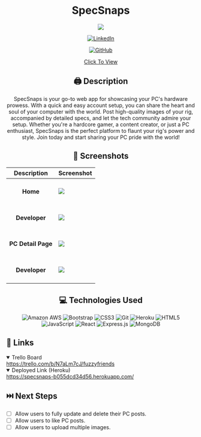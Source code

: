 <div id='header' align='center'>



# SpecSnaps

<img src='https://i.imgur.com/JNlO07s.jpg'>



[![LinkedIn](https://img.shields.io/badge/Artin-0077B5?style=for-the-badge&logo=linkedin&logoColor=white)](https://www.linkedin.com/in/artin-simonian/)

[![GitHub](https://img.shields.io/badge/Artin-%23121011.svg?style=for-the-badge&logo=github&logoColor=white)](https://github.com/Artin-Simonian)



[Click To View](https://specsnaps-b055dcd34d56.herokuapp.com/)

</div>

<div id="body" align='center'>

## 🖨 Description 
 SpecSnaps is your go-to web app for showcasing your PC's hardware prowess. With a quick and easy account setup, you can share the heart and soul of your computer with the world. Post high-quality images of your rig, accompanied by detailed specs, and let the tech community admire your setup. Whether you're a hardcore gamer, a content creator, or just a PC enthusiast, SpecSnaps is the perfect platform to flaunt your rig's power and style. Join today and start sharing your PC pride with the world!

 ## 📸 Screenshots  
  |   Description | Screenshot | 
  |:-------------:| -----------|
  |<h4>Home</h4> | <img src="https://i.imgur.com/scR3PWj.png">|
  |<h4>Developer</h4>| <img src="https://i.imgur.com/1E3hYRx.png">|
  |<h4>PC Detail Page</h4> | <img src="https://i.imgur.com/q5khm5B.png">|
  |<h4>Developer</h4>| <img src="https://i.imgur.com/1E3hYRx.png">|


</div>

<div align='center'>

## 💻 Technologies Used
![Amazon AWS](https://img.shields.io/badge/Amazon_AWS-FF9900?style=for-the-badge&logo=amazonaws&logoColor=white) ![Bootstrap](https://img.shields.io/badge/bootstrap-%238511FA.svg?style=for-the-badge&logo=bootstrap&logoColor=white) ![CSS3](https://img.shields.io/badge/css3-%231572B6.svg?style=for-the-badge&logo=css3&logoColor=white)  ![Git](https://img.shields.io/badge/GIT-E44C30?style=for-the-badge&logo=git&logoColor=white) ![Heroku](https://img.shields.io/badge/Heroku-430098?style=for-the-badge&logo=heroku&logoColor=white)  ![HTML5](https://img.shields.io/badge/html5-%23E34F26.svg?style=for-the-badge&logo=html5&logoColor=white) ![JavaScript](https://img.shields.io/badge/javascript-%23323330.svg?style=for-the-badge&logo=javascript&logoColor=%23F7DF1E) ![React](https://img.shields.io/badge/react-%2320232a.svg?style=for-the-badge&logo=react&logoColor=%2361DAFB) ![Express.js](https://img.shields.io/badge/express.js-%23404d59.svg?style=for-the-badge&logo=express&logoColor=%2361DAFB) ![MongoDB](https://img.shields.io/badge/MongoDB-%234ea94b.svg?style=for-the-badge&logo=mongodb&logoColor=white)
</div>



## 🔗 Links
<details open>
  <summary> Trello Board </summary>
  <a href="https://trello.com/b/tWNag1DB/specsnaps"> https://trello.com/b/N7aLm7cJ/fuzzyfriends </a>
</details>

<details open>
  <summary> Deployed Link (Heroku) </summary>
  <a href="https://specsnaps-b055dcd34d56.herokuapp.com/"> https://specsnaps-b055dcd34d56.herokuapp.com/ </a>
</details>

## ⏭️ Next Steps

- [ ] Allow users to fully update and delete their PC posts.
- [ ] Allow users to like PC posts.
- [ ] Allow users to upload multiple images.